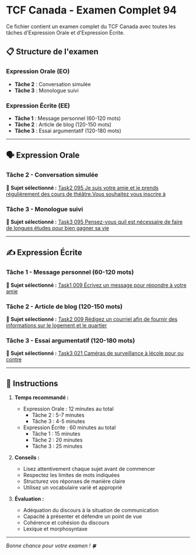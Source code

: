 # TCF Canada - Examen Complet 94

Ce fichier contient un examen complet du TCF Canada avec toutes les tâches d'Expression Orale et d'Expression Écrite.

## 📋 Structure de l'examen

### Expression Orale (EO)
- **Tâche 2** : Conversation simulée
- **Tâche 3** : Monologue suivi

### Expression Écrite (EE)  
- **Tâche 1** : Message personnel (60-120 mots)
- **Tâche 2** : Article de blog (120-150 mots)
- **Tâche 3** : Essai argumentatif (120-180 mots)

---

## 🗣️ Expression Orale

### Tâche 2 - Conversation simulée

**📄 Sujet sélectionné :** [Task2 095 Je suis votre amie et je prends régulièrement des cours de théâtre.Vous souhaitez vous inscrire à](../tcf_canada/eo/task2/task2_095_Je_suis_votre_amie_et_je_prends_régulièrement_des_cours_de_théâtre.Vous_souhaitez_vous_inscrire_à.md)

### Tâche 3 - Monologue suivi

**📄 Sujet sélectionné :** [Task3 095 Pensez-vous quil est nécessaire de faire de longues études pour bien gagner sa vie](../tcf_canada/eo/task3/task3_095_Pensez-vous_quil_est_nécessaire_de_faire_de_longues_études_pour_bien_gagner_sa_vie.md)

---

## ✍️ Expression Écrite

### Tâche 1 - Message personnel (60-120 mots)

**📄 Sujet sélectionné :** [Task1 009 Écrivez un message pour répondre à votre amie](../tcf_canada/ee/task1/task1_009_Écrivez_un_message_pour_répondre_à_votre_amie.md)

### Tâche 2 - Article de blog (120-150 mots)

**📄 Sujet sélectionné :** [Task2 009 Rédigez un courriel afin de fournir des informations sur le logement et le quartier](../tcf_canada/ee/task2/task2_009_Rédigez_un_courriel_afin_de_fournir_des_informations_sur_le_logement_et_le_quartier.md)

### Tâche 3 - Essai argumentatif (120-180 mots)

**📄 Sujet sélectionné :** [Task3 021 Caméras de surveillance à lécole pour ou contre](../tcf_canada/ee/task3/task3_021_Caméras_de_surveillance_à_lécole_pour_ou_contre.md)

---

## 📝 Instructions

1. **Temps recommandé :**
   - Expression Orale : 12 minutes au total
     - Tâche 2 : 5-7 minutes
     - Tâche 3 : 4-5 minutes
   - Expression Écrite : 60 minutes au total
     - Tâche 1 : 15 minutes
     - Tâche 2 : 20 minutes  
     - Tâche 3 : 25 minutes

2. **Conseils :**
   - Lisez attentivement chaque sujet avant de commencer
   - Respectez les limites de mots indiquées
   - Structurez vos réponses de manière claire
   - Utilisez un vocabulaire varié et approprié

3. **Évaluation :**
   - Adéquation du discours à la situation de communication
   - Capacité à présenter et défendre un point de vue
   - Cohérence et cohésion du discours
   - Lexique et morphosyntaxe

---

*Bonne chance pour votre examen ! 🍀*
